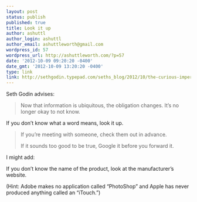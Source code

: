 ```yaml
---
layout: post
status: publish
published: true
title: Look it up
author: ashuttl
author_login: ashuttl
author_email: ashuttleworth@gmail.com
wordpress_id: 57
wordpress_url: http://ashuttleworth.com/?p=57
date: '2012-10-09 09:20:20 -0400'
date_gmt: '2012-10-09 13:20:20 -0400'
type: link
link: http://sethgodin.typepad.com/seths_blog/2012/10/the-curious-imperative.html
---
```

Seth Godin advises:

> Now that information is ubiquitous, the obligation changes. It’s no longer okay to not know.
> 
If you don’t know what a word means, look it up.
> 
> If you’re meeting with someone, check them out in advance.
> 
> If it sounds too good to be true, Google it before you forward it.

I might add:

If you don’t know the name of the product, look at the manufacturer’s website.

(Hint: Adobe makes no application called “PhotoShop” and Apple has never produced anything called an “iTouch.”)

